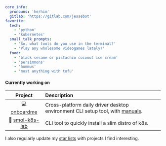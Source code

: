 ```yaml
core_info:
  pronouns: 'he/him'
  gitlab: 'https://gitlab.com/jessebot'
favorite:
  tech:
    - 'python'
    - 'kubernetes'
  small_talk_prompts:
    - 'So, what tools do you use in the terminal?'
    - 'Play any wholesome videogames lately?'
  food:
    - 'black sesame or pistachio coconut ice cream'
    - 'persimmons'
    - 'hummus'
    - 'most anything with tofu'
```

#### Currently working on

|     Project       | Description |
|:-----------------:|:------------| 
| 💻 [onboardme]    | Cross-platform daily driver desktop environment CLI setup tool, with [manuals][1].|
| 🧸 [smol-k8s-lab] | CLI tool to quickly install a slim distro of k8s.                                 |

I also regularly update my [star lists] with projects I find interesting.

[onboardme]: https://github.com/jessebot/onboardme "onboardme"
[1]: https://jessebot.github.io/onboardme "onboardme docs"
[smol-k8s-lab]: https://github.com/small-hack/smol-k8s-lab "smol-k8s-lab"
[star lists]: https://github.com/jessebot?tab=stars "stars list"
